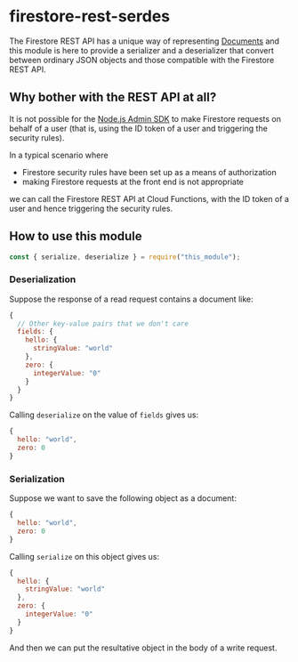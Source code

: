 # firestore-rest-serdes

The Firestore REST API has a unique way of representing [Documents](https://firebase.google.com/docs/firestore/reference/rest/v1/projects.databases.documents#Document) and this module is here to provide a serializer and a deserializer that convert between ordinary JSON objects and those compatible with the Firestore REST API.

## Why bother with the REST API at all?
It is not possible for the [Node.js Admin SDK](https://firebase.google.com/docs/reference/admin/node) to make Firestore requests on behalf of a user (that is, using the ID token of a user and triggering the security rules).

In a typical scenario where
- Firestore security rules have been set up as a means of authorization
- making Firestore requests at the front end is not appropriate

we can call the Firestore REST API at Cloud Functions, with the ID token of a user and hence triggering the security rules.

## How to use this module
```js
const { serialize, deserialize } = require("this_module");
```

### Deserialization
Suppose the response of a read request contains a document like:
```js
{
  // Other key-value pairs that we don't care
  fields: {
    hello: {
      stringValue: "world"
    },
    zero: {
      integerValue: "0"
    }
  }
}
```
Calling `deserialize` on the value of `fields` gives us:
```js
{
  hello: "world",
  zero: 0
}
```

### Serialization
Suppose we want to save the following object as a document:
```js
{
  hello: "world",
  zero: 0
}
```
Calling `serialize` on this object gives us:
```js
{
  hello: {
    stringValue: "world"
  },
  zero: {
    integerValue: "0"
  }
}
```
And then we can put the resultative object in the body of a write request.
